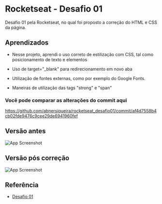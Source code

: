 
# Rocketseat - Desafio 01

Desafio 01 pela Rocketseat, no qual foi proposto a correção do HTML e CSS da página.




## Aprendizados

- Nesse projeto, aprendi o uso correto de estilização com CSS, tal como posicionamento de texto e elementos

- Uso de target="_blank" para redirecionamento em novo aba

- Utilização de fontes externas, como por exemplo do Google Fonts.

- Maneiras de utilização das tags "strong" e "span"

### Você pode comparar as alterações do commit aqui
https://github.com/abnersiqueira/rocketseat_desafio01/commit/af4d7558b4cb02fde9476c9cee29de6941960fef

## Versão antes

![App Screenshot](https://i.imgur.com/Uxh2YKm.png)

## Versão pós correção

![App Screenshot](https://i.imgur.com/DY9OSaU.png)

## Referência

 - [Desafio 01](https://explorer-stage02-p01.vercel.app/)
